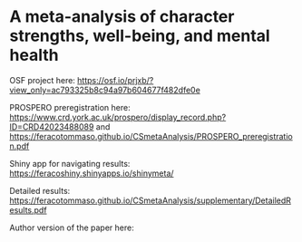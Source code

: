 # A meta-analysis of character strengths, well-being, and mental health

OSF project here: https://osf.io/prjxb/?view_only=ac793325b8c94a97b604677f482dfe0e

PROSPERO preregistration here: https://www.crd.york.ac.uk/prospero/display_record.php?ID=CRD42023488089 and https://feracotommaso.github.io/CSmetaAnalysis/PROSPERO_preregistration.pdf

Shiny app for navigating results: https://feracoshiny.shinyapps.io/shinymeta/

Detailed results: https://feracotommaso.github.io/CSmetaAnalysis/supplementary/DetailedResults.pdf

Author version of the paper here: 
